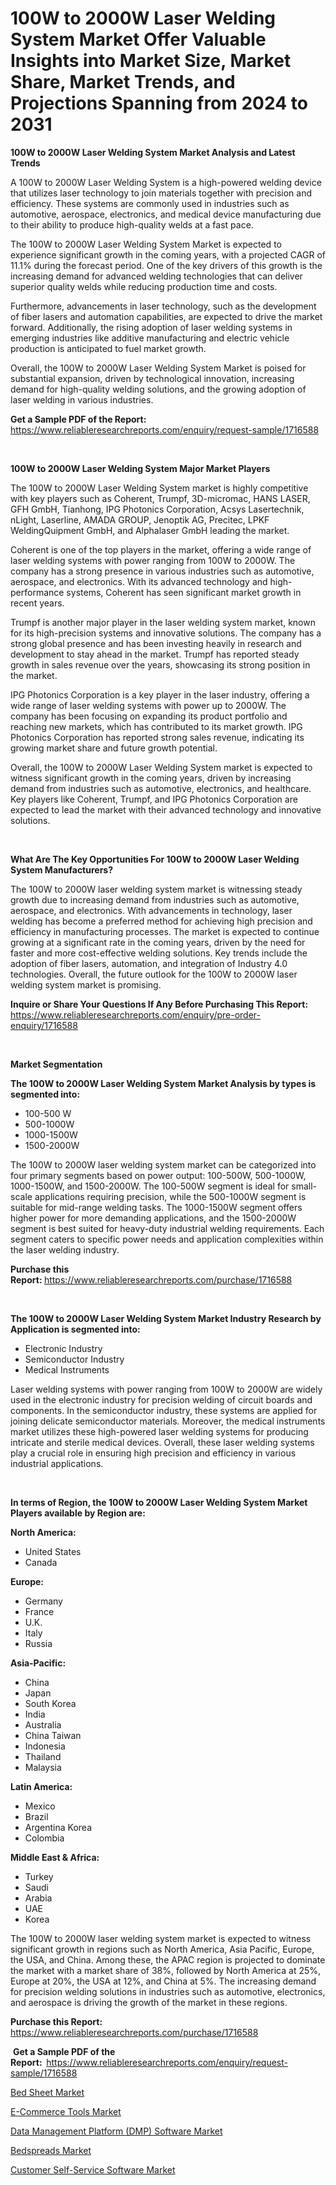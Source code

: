 <p><h1>100W to 2000W Laser Welding System Market Offer Valuable Insights into Market Size, Market Share, Market Trends, and Projections Spanning from 2024 to 2031</h1></p><p><strong>100W to 2000W Laser Welding System Market Analysis and Latest Trends</strong></p>
<p><p>A 100W to 2000W Laser Welding System is a high-powered welding device that utilizes laser technology to join materials together with precision and efficiency. These systems are commonly used in industries such as automotive, aerospace, electronics, and medical device manufacturing due to their ability to produce high-quality welds at a fast pace.</p><p>The 100W to 2000W Laser Welding System Market is expected to experience significant growth in the coming years, with a projected CAGR of 11.1% during the forecast period. One of the key drivers of this growth is the increasing demand for advanced welding technologies that can deliver superior quality welds while reducing production time and costs.</p><p>Furthermore, advancements in laser technology, such as the development of fiber lasers and automation capabilities, are expected to drive the market forward. Additionally, the rising adoption of laser welding systems in emerging industries like additive manufacturing and electric vehicle production is anticipated to fuel market growth.</p><p>Overall, the 100W to 2000W Laser Welding System Market is poised for substantial expansion, driven by technological innovation, increasing demand for high-quality welding solutions, and the growing adoption of laser welding in various industries.</p></p>
<p><strong>Get a Sample PDF of the Report:&nbsp;</strong> <a href="https://www.reliableresearchreports.com/enquiry/request-sample/1716588">https://www.reliableresearchreports.com/enquiry/request-sample/1716588</a></p>
<p>&nbsp;</p>
<p><strong>100W to 2000W Laser Welding System Major Market Players</strong></p>
<p><p>The 100W to 2000W Laser Welding System market is highly competitive with key players such as Coherent, Trumpf, 3D-micromac, HANS LASER, GFH GmbH, Tianhong, IPG Photonics Corporation, Acsys Lasertechnik, nLight, Laserline, AMADA GROUP, Jenoptik AG, Precitec, LPKF WeldingQuipment GmbH, and Alphalaser GmbH leading the market.</p><p>Coherent is one of the top players in the market, offering a wide range of laser welding systems with power ranging from 100W to 2000W. The company has a strong presence in various industries such as automotive, aerospace, and electronics. With its advanced technology and high-performance systems, Coherent has seen significant market growth in recent years.</p><p>Trumpf is another major player in the laser welding system market, known for its high-precision systems and innovative solutions. The company has a strong global presence and has been investing heavily in research and development to stay ahead in the market. Trumpf has reported steady growth in sales revenue over the years, showcasing its strong position in the market.</p><p>IPG Photonics Corporation is a key player in the laser industry, offering a wide range of laser welding systems with power up to 2000W. The company has been focusing on expanding its product portfolio and reaching new markets, which has contributed to its market growth. IPG Photonics Corporation has reported strong sales revenue, indicating its growing market share and future growth potential.</p><p>Overall, the 100W to 2000W Laser Welding System market is expected to witness significant growth in the coming years, driven by increasing demand from industries such as automotive, electronics, and healthcare. Key players like Coherent, Trumpf, and IPG Photonics Corporation are expected to lead the market with their advanced technology and innovative solutions.</p></p>
<p>&nbsp;</p>
<p><strong>What Are The Key Opportunities For 100W to 2000W Laser Welding System Manufacturers?</strong></p>
<p><p>The 100W to 2000W laser welding system market is witnessing steady growth due to increasing demand from industries such as automotive, aerospace, and electronics. With advancements in technology, laser welding has become a preferred method for achieving high precision and efficiency in manufacturing processes. The market is expected to continue growing at a significant rate in the coming years, driven by the need for faster and more cost-effective welding solutions. Key trends include the adoption of fiber lasers, automation, and integration of Industry 4.0 technologies. Overall, the future outlook for the 100W to 2000W laser welding system market is promising.</p></p>
<p><strong>Inquire or Share Your Questions If Any Before Purchasing This Report:</strong> <a href="https://www.reliableresearchreports.com/enquiry/pre-order-enquiry/1716588">https://www.reliableresearchreports.com/enquiry/pre-order-enquiry/1716588</a></p>
<p>&nbsp;</p>
<p><strong>Market Segmentation</strong></p>
<p><strong>The 100W to 2000W Laser Welding System Market Analysis by types is segmented into:</strong></p>
<p><ul><li>100-500 W</li><li>500-1000W</li><li>1000-1500W</li><li>1500-2000W</li></ul></p>
<p><p>The 100W to 2000W laser welding system market can be categorized into four primary segments based on power output: 100-500W, 500-1000W, 1000-1500W, and 1500-2000W. The 100-500W segment is ideal for small-scale applications requiring precision, while the 500-1000W segment is suitable for mid-range welding tasks. The 1000-1500W segment offers higher power for more demanding applications, and the 1500-2000W segment is best suited for heavy-duty industrial welding requirements. Each segment caters to specific power needs and application complexities within the laser welding industry.</p></p>
<p><strong>Purchase this Report:&nbsp;</strong><a href="https://www.reliableresearchreports.com/purchase/1716588">https://www.reliableresearchreports.com/purchase/1716588</a></p>
<p>&nbsp;</p>
<p><strong>The 100W to 2000W Laser Welding System Market Industry Research by Application is segmented into:</strong></p>
<p><ul><li>Electronic Industry</li><li>Semiconductor Industry</li><li>Medical Instruments</li></ul></p>
<p><p>Laser welding systems with power ranging from 100W to 2000W are widely used in the electronic industry for precision welding of circuit boards and components. In the semiconductor industry, these systems are applied for joining delicate semiconductor materials. Moreover, the medical instruments market utilizes these high-powered laser welding systems for producing intricate and sterile medical devices. Overall, these laser welding systems play a crucial role in ensuring high precision and efficiency in various industrial applications.</p></p>
<p>&nbsp;</p>
<p><strong>In terms of Region, the 100W to 2000W Laser Welding System Market Players available by Region are:</strong></p>
<p>
    <p> <strong> North America: </strong>
        <ul>
            <li>United States</li>
            <li>Canada</li>
        </ul>
        </p> 
    <p> <strong> Europe: </strong>
        <ul>
            <li>Germany</li>
            <li>France</li>
            <li>U.K.</li>
            <li>Italy</li>
            <li>Russia</li>
        </ul>
        </p> 
    <p> <strong> Asia-Pacific: </strong>
        <ul>
            <li>China</li>
            <li>Japan</li>
            <li>South Korea</li>
            <li>India</li>
            <li>Australia</li>
            <li>China Taiwan</li>
            <li>Indonesia</li>
            <li>Thailand</li>
            <li>Malaysia</li>
        </ul>
        </p> 
    <p> <strong> Latin America: </strong>
        <ul>
            <li>Mexico</li>
            <li>Brazil</li>
            <li>Argentina Korea</li>
            <li>Colombia</li>
        </ul>
        </p> 
    <p> <strong> Middle East & Africa: </strong>
        <ul>
            <li>Turkey</li>
            <li>Saudi</li>
            <li>Arabia</li>
            <li>UAE</li>
            <li>Korea</li>
        </ul>
    </p>
    </p>
<p><p>The 100W to 2000W laser welding system market is expected to witness significant growth in regions such as North America, Asia Pacific, Europe, the USA, and China. Among these, the APAC region is projected to dominate the market with a market share of 38%, followed by North America at 25%, Europe at 20%, the USA at 12%, and China at 5%. The increasing demand for precision welding solutions in industries such as automotive, electronics, and aerospace is driving the growth of the market in these regions.</p></p>
<p><strong>Purchase this Report: </strong><a href="https://www.reliableresearchreports.com/purchase/1716588">https://www.reliableresearchreports.com/purchase/1716588</a></p>
<p>&nbsp;<strong>Get a Sample PDF of the Report:&nbsp;&nbsp;</strong><a href="https://www.reliableresearchreports.com/enquiry/request-sample/1716588">https://www.reliableresearchreports.com/enquiry/request-sample/1716588</a></p>
<p><strong></strong></p>
<p><p><a href="https://github.com/angelajermaine/Market-Research-Report-List-2/blob/main/bed-sheet-market.md">Bed Sheet Market</a></p><p><a href="https://medium.com/@linabernier/e-commerce-tools-market-analysis-its-cagr-market-segmentation-and-global-industry-overview-84a0a0945552">E-Commerce Tools Market</a></p><p><a href="https://medium.com/@linabernier/data-management-platform-dmp-software-market-size-market-outlook-and-market-forecast-2024-to-38d31ed674b3">Data Management Platform (DMP) Software Market</a></p><p><a href="https://github.com/provorikovar/Market-Research-Report-List-3/blob/main/bedspreads-market.md">Bedspreads Market</a></p><p><a href="https://medium.com/@linabernier/customer-self-service-software-nbsp-market-focuses-on-market-share-size-and-projected-forecast-4b8b0aaf7ede">Customer Self-Service Software Market</a></p></p>